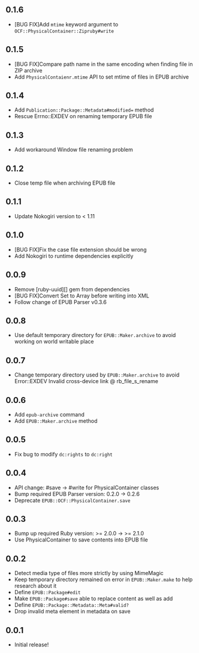 0.1.6
-----

* [BUG FIX]Add `mtime` keyword argument to `OCF::PhysicalContainer::Zipruby#write`

0.1.5
-----

* [BUG FIX]Compare path name in the same encoding when finding file in ZIP archive
* Add `PhysicalContaienr.mtime` API to set mtime of files in EPUB archive

0.1.4
-----

* Add `Publication::Package::Metadata#modified=` method
* Rescue Errno::EXDEV on renaming temporary EPUB file

0.1.3
-----

* Add workaround Window file renaming problem

0.1.2
------

* Close temp file when archiving EPUB file

0.1.1
-----

* Update Nokogiri version to < 1.11

0.1.0
-----

* [BUG FIX]Fix the case file extension should be wrong
* Add Nokogiri to runtime dependencies explicitly

0.0.9
-----

* Remove [ruby-uuid][] gem from dependencies
* [BUG FIX]Convert Set to Array before writing into XML
* Follow change of EPUB Parser v0.3.6

0.0.8
-----

* Use default temporary directory for `EPUB::Maker.archive` to avoid working on world writable place

0.0.7
-----

* Change temporary directory used by `EPUB::Maker.archive` to avoid Error::EXDEV Invalid cross-device link @ rb_file_s_rename

0.0.6
-----

* Add `epub-archive` command
* Add `EPUB::Maker.archive` method

0.0.5
-----

* Fix bug to modify `dc:rights` to `dc:right`

0.0.4
-----

* API change: #save -> #write for PhysicalContainer classes
* Bump required EPUB Parser version: 0.2.0 -> 0.2.6
* Deprecate `EPUB::OCF::PhysicalContainer.save`

0.0.3
-----

* Bump up required Ruby version: >= 2.0.0 -> >= 2.1.0
* Use PhysicalContainer to save contents into EPUB file

0.0.2
-----

* Detect media type of files more strictly by using MimeMagic
* Keep temporary directory remained on error in `EPUB::Maker.make` to help research about it
* Define `EPUB::Package#edit`
* Make `EPUB::Package#save` able to replace content as well as add
* Define `EPUB::Package::Metadata::Meta#valid?`
* Drop invalid meta element in metadata on save

0.0.1
------

* Initial release!
